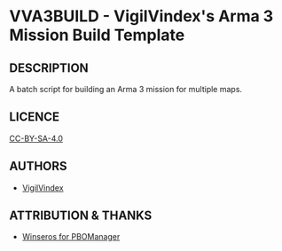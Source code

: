 # VVA3BUILD - VigilVindex's Arma 3 Mission Build Template

## DESCRIPTION

A batch script for building an Arma 3 mission for multiple maps.

## LICENCE

[CC-BY-SA-4.0](https://creativecommons.org/licenses/by-sa/4.0/)

## AUTHORS

* [VigilVindex](mailto:vigil.vindex@gmail.com)

## ATTRIBUTION & THANKS

* [Winseros for PBOManager](https://github.com/winseros/PBOManager)
